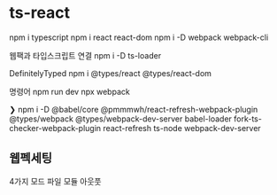 # ts-react

npm i typescript
npm i react react-dom
npm i -D webpack webpack-cli

웹팩과 타입스크립트 연결
npm i -D ts-loader

DefinitelyTyped
npm i @types/react @types/react-dom

명령어
npm run dev
npx webpack

❯ npm i -D @babel/core
@pmmmwh/react-refresh-webpack-plugin
@types/webpack
@types/webpack-dev-server
babel-loader
fork-ts-checker-webpack-plugin
react-refresh
ts-node
webpack-dev-server

## 웹펙세팅

4가지
모드
파일
모듈
아웃풋

